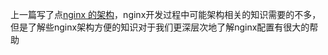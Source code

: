 上一篇写了点[nginx 的架构](./nginx基础.md)，nginx开发过程中可能架构相关的知识需要的不多，但是了解些nginx架构方便的知识对于我们更深层次地了解nginx配置有很大的帮助
## 